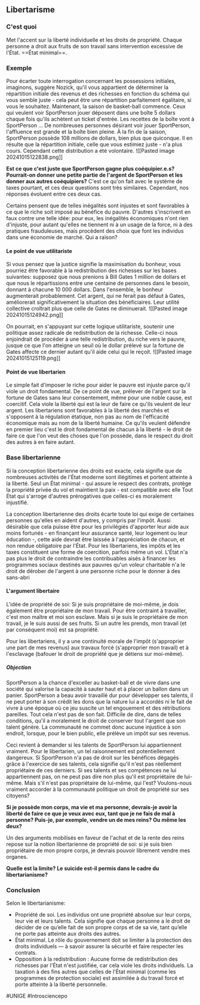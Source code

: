 ## Libertarisme
### C'est quoi
Met l'accent sur la liberté individuelle et les droits de propriété. Chaque personne a droit aux fruits de son travail sans intervention excessive de l'État. ==État minimal==.
### Exemple
Pour écarter toute interrogation concernant les possessions initiales, imaginons, suggère Nozick, qu'il vous appartient de déterminer la répartition initiale des revenus et des richesses en fonction du schéma qui vous semble juste - cela peut être une répartition parfaitement égalitaire, si vous le souhaitez. Maintenant, la saison de basket-ball commence. Ceux qui veulent voir SportPerson jouer déposent dans une boîte 5 dollars chaque fois qu'ils achètent un ticket d'entrée. Les recettes de la boîte vont à SportPerson … De nombreuses personnes désirant voir jouer SportPerson, l'affluence est grande et la boîte bien pleine. À la fin de la saison, SportPerson possède 108 millions de dollars, bien plus que quiconque. Il en résulte que la répartition initiale, celle que vous estimiez juste - n'a plus cours. Cependant cette distribution a été volontaire.
![[Pasted image 20241015122838.png]]

**Est ce que c'est juste que SportPerson gagne plus coéquipier.e.s? Pourrait-on donner une petite partie de l'argent de SportPerson et les donner aux autres coéquipiers?**
C'est ce qu'on fait avec le système de taxes pourtant, et ces deux questions sont très similaires. Cependant, nos réponses évoluent entre ces deux cas.

Certains pensent que de telles inégalités sont injustes et sont favorables à ce que le riche soit imposé au bénéfice du pauvre. D'autres s'inscrivent en faux contre une telle idée: pour eux, les inégalités économiques n'ont rien d'injuste, pour autant qu'elles ne tiennent ni à un usage de la force, ni à des pratiques frauduleuses, mais procèdent des choix que font les individus dans une économie de marché. Qui a raison?
#### Le point de vue utilitariste
Si vous pensez que la justice signifie la maximisation du bonheur, vous pourriez être favorable à la redistribution des richesses sur les bases suivantes: supposez que nous prenions à Bill Gates 1 million de dollars et que nous le répartissions entre une centaine de personnes dans le besoin, donnant à chacune 10 000 dollars. Dans l'ensemble, le bonheur augmenterait probablement. Cet argent, qui ne ferait pas défaut à Gates, améliorerait significativement la situation des bénéficiaires. Leur utilité collective croîtrait plus que celle de Gates ne diminuerait.
![[Pasted image 20241015124942.png]]

On pourrait, en s'appuyant sur cette logique utilitariste, soutenir une politique assez radicale de redistribution de la richesse. Celle-ci nous enjoindrait de procéder à une telle redistribution, du riche vers le pauvre, jusque ce que l'on atteigne un seuil où le dollar prélevé sur la fortune de Gates affecte ce dernier autant qu'il aide celui qui le reçoit.
![[Pasted image 20241015125119.png]]
#### Point de vue libertarien
Le simple fait d'imposer le riche pour aider le pauvre est injuste parce qu'il viole un droit fondamental. De ce point de vue, prélever de l'argent sur la fortune de Gates sans leur consentement, même pour une noble cause, est coercitif. Cela viole la liberté qui est la leur de faire ce qu'ils veulent de leur argent. Les libertariens sont favorables à la liberté des marchés et s'opposent à la régulation étatique, non pas au nom de l'efficacité économique mais au nom de la liberté humaine. Ce qu'ils veulent défendre en premier lieu c'est le droit fondamental de chacun à la liberté - le droit de faire ce que l'on veut des choses que l'on possède, dans le respect du droit des autres à en faire autant.
### Base libertarienne
Si la conception libertarienne des droits est exacte, cela signifie que de nombreuses activités de l'État moderne sont illégitimes et portent atteinte à la liberté. Seul un État minimal - qui assure le respect des contrats, protège la propriété privée du vol et maintient la paix - est compatible avec elle Tout État qui s'arroge d'autres prérogatives que celles-ci es moralement injustifié.

La conception libertarienne des droits écarte toute loi qui exige de certaines personnes qu'elles en aident d'autres, y compris par l'impôt. Aussi désirable que cela puisse être pour les privilégiés d'apporter leur aide aux moins fortunés - en finançant leur assurance santé, leur logement ou leur éducation -, cette aide devrait être laissée à l'appréciation de chacun, et non rendue obligatoire par l'État. Pour les libertariens, les impôts et les taxes constituent une forme de coercition, parfois même un vol. L'État n'a pas plus le droit de contraindre les contribuables aisés à financer les programmes sociaux destinés aux pauvres qu'un voleur charitable n'a le droit de dérober de l'argent à une personne riche pour le donner à des sans-abri
#### L'argument libertaire
L'idée de propriété de soi: Si je suis propriétaire de moi-même, je dois également être propriétaire de mon travail. Pour être contraint à travailler, c'est mon maître et moi son esclave. Mais si je suis le propriétaire de mon travail, je le suis aussi de ses fruits. Si un autre les prends, mon travail (et par conséquent moi) est sa propriété.

Pour les libertariens, il y a une continuité morale de l'impôt (s'approprier une part de mes revenus) aux travaux forcé (s'approprier mon travail) et à l'esclavage (bafouer le droit de propriété que je détiens sur moi-même).
##### Objection
SportPerson a la chance d'exceller au basket-ball et de vivre dans une société qui valorise la capacité à sauter haut et à placer un ballon dans un panier. SportPerson a beau avoir travaillé dur pour développer ses talents, il ne peut porter à son crédit les dons que la nature lui a accordés ni le fait de vivre à une époque où ce jeu suscite un tel engouement et des rétributions pareilles. Tout cela n'est pas de son fait. Difficile de dire, dans de telles conditions, qu'il a moralement le droit de conserver tout l'argent que son talent génère. La communauté ne commet donc aucune injustice à son endroit, lorsque, pour le bien public, elle prélève un impôt sur ses revenus.

Ceci revient à demander si les talents de SportPerson lui appartiennent vraiment. Pour le libertarien, un tel raisonnement est potentiellement dangereux. Si SportPerson n'a pas de droit sur les bénéfices dégagés grâce à l'exercice de ses talents, cela signifie qu'il n'est pas réellement propriétaire de ces derniers. Si ses talents et ses compétences ne lui appartiennent pas, on ne peut pas dire non plus qu'il est propriétaire de lui-même. Mais s'il n'est pas propriétaire de lui-même, qui l'est? Voulons-nous vraiment accorder à la communauté politique un droit de propriété sur ses citoyens?

**Si je possède mon corps, ma vie et ma personne, devrais-je avoir la liberté de faire ce que je veux avec eux, tant que je ne fais de mal à personne? Puis-je, par exemple, vendre un de mes reins? Ou même les deux?**

Un des arguments mobilisés en faveur de l'achat et de la rente des reins repose sur la notion libertarienne de propriété de soi: si je suis bien propriétaire de mon propre corps, je devrais pouvoir librement vendre mes organes.

**Quelle est la limite? Le suicide est-il permis dans le cadre du libertarianisme?**
### Conclusion
Selon le libertarianisme:
- Propriété de soi. Les individus ont une propriété absolue sur leur corps, leur vie et leurs talents. Cela signifie que chaque personne a le droit de décider de ce qu’elle fait de son propre corps et de sa vie, tant qu’elle ne porte pas atteinte aux droits des autres.
- État minimal. Le rôle du gouvernement doit se limiter à la protection des droits individuels — à savoir assurer la sécurité et faire respecter les contrats.
- Opposition à la redistribution : Aucune forme de redistribution des richesses par l'État n'est justifiée, car cela viole les droits individuels. La taxation à des fins autres que celles de l'État minimal (comme les programmes de protection sociale) est assimilée à du travail forcé et porte atteinte à la liberté personnelle.

#UNIGE 
#Introsciencepo 